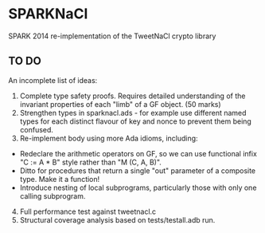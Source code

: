 # SPARKNaCl
SPARK 2014 re-implementation of the TweetNaCl crypto library

## TO DO

An incomplete list of ideas:

1. Complete type safety proofs. Requires detailed understanding of the invariant properties of each "limb" of a GF object. (50 marks)
2. Strengthen types in sparknacl.ads - for example use different named types for each distinct flavour of key and nonce to prevent them being confused.
3. Re-implement body using more Ada idioms, including:
  - Redeclare the arithmetic operators on GF, so we can use functional infix "C := A * B" style rather than "M (C, A, B)".
  - Ditto for procedures that return a single "out" parameter of a composite type. Make it a function!
  - Introduce nesting of local subprograms, particularly those with only one calling subprogram.
4. Full performance test against tweetnacl.c
5. Structural coverage analysis based on tests/testall.adb run.
